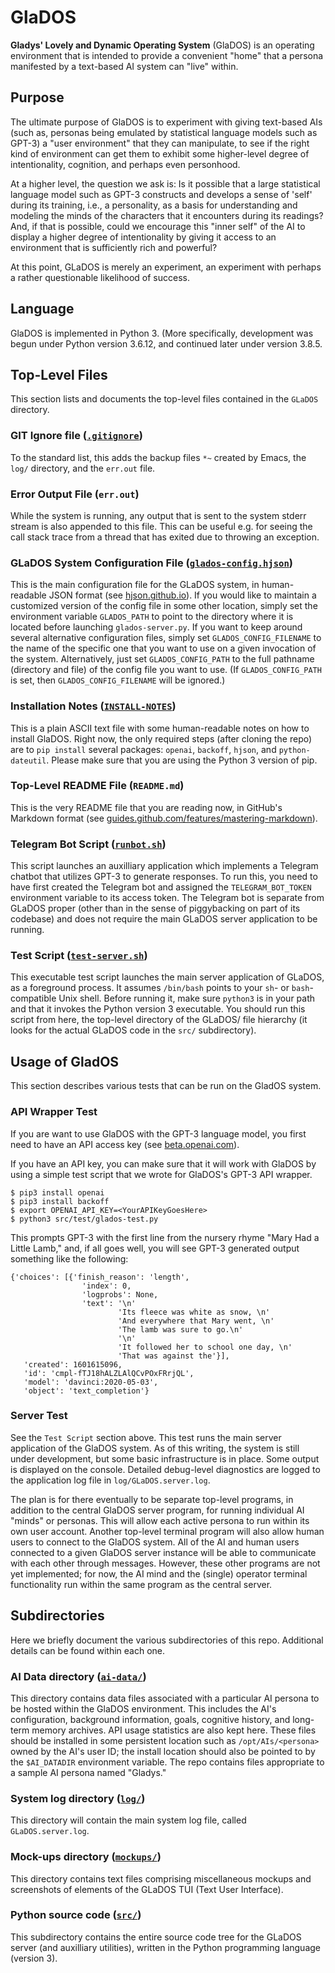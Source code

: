 # GlaDOS

**Gladys' Lovely and Dynamic Operating System** (GlaDOS) is an operating
environment that is intended to provide a convenient "home" that a
persona manifested by a text-based AI system can "live" within.

## Purpose

The ultimate purpose of GlaDOS is to experiment with giving text-based
AIs (such as, personas being emulated by statistical language models
such as GPT-3) a "user environment" that they can manipulate, to see
if the right kind of environment can get them to exhibit some
higher-level degree of intentionality, cognition, and perhaps even
personhood.

At a higher level, the question we ask is: Is it possible that a large
statistical language model such as GPT-3 constructs and develops a
sense of 'self' during its training, i.e., a personality, as a basis
for understanding and modeling the minds of the characters that it
encounters during its readings?  And, if that is possible, could we
encourage this "inner self" of the AI to display a higher degree of
intentionality by giving it access to an environment that is
sufficiently rich and powerful?

At this point, GLaDOS is merely an experiment, an experiment with
perhaps a rather questionable likelihood of success.

## Language

GlaDOS is implemented in Python 3.  (More specifically, development
was begun under Python version 3.6.12, and continued later under 
version 3.8.5.

## Top-Level Files

This section lists and documents the top-level files contained in the
`GLaDOS` directory.

### GIT Ignore file ([`.gitignore`](.gitignore ".gitignore file"))

To the standard list, this adds the backup files `*~` created by
Emacs, the `log/` directory, and the `err.out` file.

### Error Output File (`err.out`)

While the system is running, any output that is sent to the system
stderr stream is also appended to this file.  This can be useful
e.g. for seeing the call stack trace from a thread that has exited due
to throwing an exception.

### GLaDOS System Configuration File ([`glados-config.hjson`](glados-config.hjson "glados-config.hjson file"))

This is the main configuration file for the GLaDOS system, in
human-readable JSON format (see
[hjson.github.io](https://hjson.github.io/)).  If you would like to
maintain a customized version of the config file in some other
location, simply set the environment variable `GLADOS_PATH` to point
to the directory where it is located before launching
`glados-server.py`.  If you want to keep around several alternative
configuration files, simply set `GLADOS_CONFIG_FILENAME` to the name
of the specific one that you want to use on a given invocation of the
system.  Alternatively, just set `GLADOS_CONFIG_PATH` to the full
pathname (directory and file) of the config file you want to use.  (If
`GLADOS_CONFIG_PATH` is set, then `GLADOS_CONFIG_FILENAME` will be
ignored.)

### Installation Notes ([`INSTALL-NOTES`](INSTALL-NOTES "INSTALL-NOTES file"))

This is a plain ASCII text file with some human-readable notes on how
to install GlaDOS.  Right now, the only required steps (after cloning
the repo) are to `pip install` several packages: `openai`, `backoff`,
`hjson`, and `python-dateutil`.  Please make sure that you are using
the Python 3 version of pip.

### Top-Level README File (`README.md`)

This is the very README file that you are reading now, in GitHub's
Markdown format (see
[guides.github.com/features/mastering-markdown](https://guides.github.com/features/mastering-markdown/)).

### Telegram Bot Script ([`runbot.sh`](runbot.sh "runbot.sh file"))

This script launches an auxilliary application which implements a
Telegram chatbot that utilizes GPT-3 to generate responses.  To run
this, you need to have first created the Telegram bot and assigned
the `TELEGRAM_BOT_TOKEN` environment variable to its access token.
The Telegram bot is separate from GLaDOS proper (other than in the 
sense of piggybacking on part of its codebase) and does not require 
the main GLaDOS server application to be running.

### Test Script ([`test-server.sh`](test-server.sh "test-server.sh file"))

This executable test script launches the main server application of
GLaDOS, as a foreground process.  It assumes `/bin/bash` points to
your `sh`- or `bash`-compatible Unix shell.  Before running it, make
sure `python3` is in your path and that it invokes the Python version
3 executable.  You should run this script from here, the top-level
directory of the GLaDOS/ file hierarchy (it looks for the actual 
GLaDOS code in the `src/` subdirectory).

## Usage of GladOS

This section describes various tests that can be run on the GladOS system.

### API Wrapper Test

If you are want to use GlaDOS with the GPT-3 language model, you first
need to have an API access key (see
[beta.openai.com](https://beta.openai.com/)).

If you have an API key, you can make sure that it will work with
GlaDOS by using a simple test script that we wrote for GlaDOS's GPT-3
API wrapper.

    $ pip3 install openai
    $ pip3 install backoff
    $ export OPENAI_API_KEY=<YourAPIKeyGoesHere>
    $ python3 src/test/glados-test.py

This prompts GPT-3 with the first line from the nursery rhyme "Mary
Had a Little Lamb," and, if all goes well, you will see GPT-3
generated output something like the following:

    {'choices': [{'finish_reason': 'length',
                    'index': 0,
                    'logprobs': None,
                    'text': '\n'
                            'Its fleece was white as snow, \n'
                            'And everywhere that Mary went, \n'
                            'The lamb was sure to go.\n'
                            '\n'
                            'It followed her to school one day, \n'
                            'That was against the'}],
       'created': 1601615096,
       'id': 'cmpl-fTJ18hALZLAlQCvPOxFRrjQL',
       'model': 'davinci:2020-05-03',
       'object': 'text_completion'}

### Server Test

See the `Test Script` section above.  This test runs the main server
application of the GlaDOS system.  As of this writing, the system is
still under development, but some basic infrastructure is in place.
Some output is displayed on the console.  Detailed debug-level
diagnostics are logged to the application log file in
`log/GLaDOS.server.log`.

The plan is for there eventually to be separate top-level programs, in
addition to the central GlaDOS server program, for running individual
AI "minds" or personas. This will allow each active persona to run
within its own user account. Another top-level terminal program will
also allow human users to connect to the GlaDOS system. All of the AI
and human users connected to a given GlaDOS server instance will be
able to communicate with each other through messages. However, these
other programs are not yet implemented; for now, the AI mind and the
(single) operator terminal functionality run within the same program
as the central server.

## Subdirectories

Here we briefly document the various subdirectories of this repo.
Additional details can be found within each one.

### AI Data directory ([`ai-data/`](ai-data "ai-data/ subdirectory"))

This directory contains data files associated with a particular AI
persona to be hosted within the GlaDOS environment.  This includes the
AI's configuration, background information, goals, cognitive history,
and long-term memory archives.  API usage statistics are also kept
here.  These files should be installed in some persistent location
such as `/opt/AIs/<persona>` owned by the AI's user ID; the install
location should also be pointed to by the `$AI_DATADIR` environment
variable.  The repo contains files appropriate to a sample AI persona
named "Gladys."

### System log directory ([`log/`](log "log/ subdirectory"))

This directory will contain the main system log file, called
`GLaDOS.server.log`.

### Mock-ups directory ([`mockups/`](mockups "mockups/ subdirectory"))

This directory contains text files comprising miscellaneous mockups
and screenshots of elements of the GLaDOS TUI (Text User Interface).

### Python source code ([`src/`](src "src/ subdirectory"))

This subdirectory contains the entire source code tree for the GLaDOS
server (and auxilliary utilities), written in the Python programming
language (version 3).
